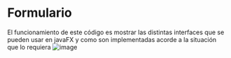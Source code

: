 # Formulario
El funcionamiento de este código es mostrar las distintas interfaces que se pueden usar en javaFX y como son implementadas acorde a la situación que lo requiera
![image](https://github.com/PerezVictor20/Formulario/assets/169109695/d9045637-c49e-405a-8654-2e977b8c0927)
